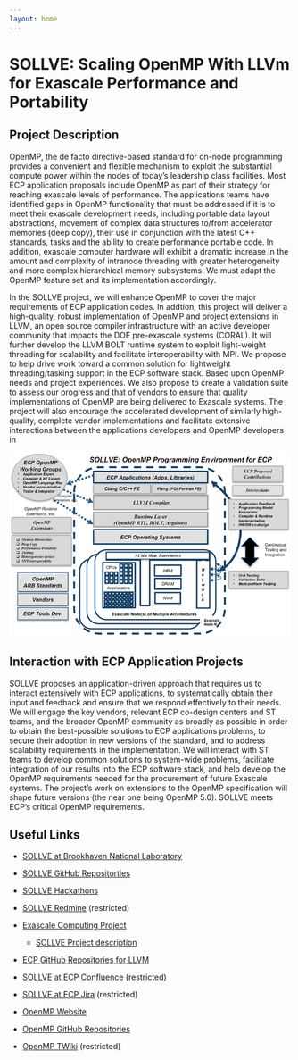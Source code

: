 ```yaml
---
layout: home
---
```


# SOLLVE: Scaling OpenMP With LLVm for Exascale Performance and Portability

## Project Description

OpenMP, the de facto directive-based standard for on-node programming provides a convenient and flexible mechanism to exploit the substantial compute power within the nodes of today’s leadership class facilities. Most ECP application proposals include OpenMP as part of their strategy for reaching exascale levels of performance. The applications teams have identified gaps in OpenMP functionality that must be addressed if it is to meet their exascale development needs, including portable data layout abstractions, movement of complex data structures to/from accelerator memories (deep copy), their use in conjunction with the latest C++ standards, tasks and the ability to create performance portable code. In addition, exascale computer hardware will exhibit a dramatic increase in the amount and complexity of intranode threading with greater heterogeneity and more complex hierarchical memory subsystems. We must adapt the OpenMP feature set and its implementation accordingly.

In the SOLLVE project, we will enhance OpenMP to cover the major requirements of ECP application codes. In addtion, this project will deliver a high-quality, robust implementation of OpenMP and project extensions in LLVM, an open source compiler infrastructure with an active developer community that impacts the DOE pre-exascale systems (CORAL). It will further develop the LLVM BOLT runtime system to exploit light-weight threading for scalability and facilitate interoperability with MPI. We propose to help drive work toward a common solution for lightweight threading/tasking support in the ECP software stack. Based upon OpenMP needs and project experiences. We also propose to create a validation suite to assess our progress and that of vendors to ensure that quality implementations of OpenMP are being delivered to Exascale systems. The project will also encourage the accelerated development of similarly high-quality, complete vendor implementations and facilitate extensive interactions between the applications developers and OpenMP developers in

![SOLLVE OpenMP Programming Environment for ECP](images/sollve-openmp-prog-env-720px.jpg)

## Interaction with ECP Application Projects

SOLLVE proposes an application-driven approach that requires us to interact extensively with ECP applications, to systematically obtain their input and feedback and ensure that we respond effectively to their needs. We will engage the key vendors, relevant ECP co-design centers and ST teams, and the broader OpenMP community as broadly as possible in order to obtain the best-possible solutions to ECP applications problems, to secure their adoption in new versions of the standard, and to address scalability requirements in the implementation. We will interact with ST teams to develop common solutions to system-wide problems, facilitate integration of our results into the ECP software stack, and help develop the OpenMP requirements needed for the procurement of future Exascale systems. The project’s work on extensions to the OpenMP specification will shape future versions (the near one being OpenMP 5.0). SOLLVE meets ECP’s critical OpenMP requirements.


##  Useful Links

 * [SOLLVE at Brookhaven National Laboratory](https://www.bnl.gov/compsci/projects/SOLLVE/)
 * [SOLLVE GitHub Repositorties](https://github.com/sollve)
 * [SOLLVE Hackathons](https://sites.google.com/view/ecp-omp-hack)
 * [SOLLVE Redmine](https://openmp-ecp.ornl.gov/redmine) (restricted)
 
 * [Exascale Computing Project](https://www.exascaleproject.org/)
   * [SOLLVE Project description](https://www.exascaleproject.org/wp-content/uploads/2020/02/ECP_ST_SOLLVE.pdf)
 * [ECP GitHub Repositories for LLVM](https://github.com/llvm-doe-org)
 * [SOLLVE at ECP Confluence](https://confluence.exascaleproject.org/display/STPM15) (restricted)
 * [SOLLVE at ECP Jira](https://jira.exascaleproject.org/projects/STPM15) (restricted)
 
 * [OpenMP Website](https://www.openm.org/)
 * [OpenMP GitHub Repositories](https://github.com/openmp)
 * [OpenMP TWiki](https://twiki.openmp.org/bin/view/OpenMPLang/WebHome) (restricted)
